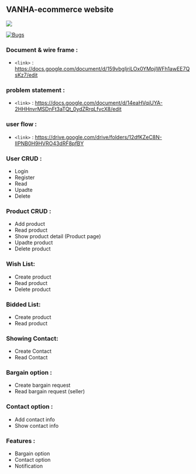 ## VANHA-ecommerce website
![](https://github.com/fssa-batch3/kishore.sugumar__web_project/blob/main/assets/img/illustration/logo.png)

[![Bugs](https://sonarcloud.io/api/project_badges/measure?project=fssa-batch3_kishore.sugumar__web_project&metric=bugs)](https://sonarcloud.io/summary/new_code?id=fssa-batch3_kishore.sugumar__web_project)

### Document & wire frame :
- `<link>` : https://docs.google.com/document/d/159vbgIjriLOx0YMpjlWFh1awEE7QsKz7/edit

### problem statement :
- `<link>` : https://docs.google.com/document/d/14eaHVqiUYA-2HHHnvrMSDnFt3aTQt_0ydZRrqLfvcX8/edit

### user flow : 
- `<link>` : https://drive.google.com/drive/folders/12dfKZeC8N-IIPNB0H9HVRO43dRF8pfBY

### User CRUD :
* Login
* Register
* Read
* Upadte
* Delete 

### Product CRUD :
* Add product
* Read product
* Show product detail (Product page)
* Upadte product
* Delete product

### Wish List:
* Create product
* Read product
* Delete product

### Bidded List:
* Create product
* Read product

### Showing Contact:
* Create Contact
* Read Contact

### Bargain option :
* Create bargain request
* Read bargain request (seller)

### Contact option :
* Add contact info
* Show contact info

### Features :
* Bargain option
* Contact option
* Notification